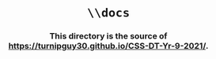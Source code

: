 <h1 align="center"><code>\\docs</code></h1>
<h3 align="center">This directory is the source of <a href="https://turnipguy30.github.io/CSS-DT-Yr-9-2021/">https://turnipguy30.github.io/CSS-DT-Yr-9-2021/</a>.</h3>
